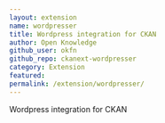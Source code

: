 ```yaml
---
layout: extension
name: wordpresser
title: Wordpress integration for CKAN
author: Open Knowledge
github_user: okfn
github_repo: ckanext-wordpresser
category: Extension
featured: 
permalink: /extension/wordpresser/
---
```



Wordpress integration for CKAN

